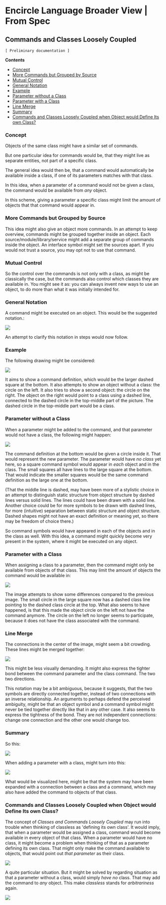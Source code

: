 ﻿Encircle Language Broader View | From Spec
==========================================

Commands and Classes Loosely Coupled
------------------------------------

`[ Preliminary documentation ]`

__Contents__

- [Concept](#concept)
- [More Commands but Grouped by Source](#more-commands-but-grouped-by-source)
- [Mutual Control](#mutual-control)
- [General Notation](#general-notation)
- [Example](#example)
- [Parameter without a Class](#parameter-without-a-class)
- [Parameter with a Class](#parameter-with-a-class)
- [Line Merge](#line-merge)
- [Summary](#summary)
- [Commands and Classes Loosely Coupled when Object would Define Its own Class?](#commands-and-classes-loosely-coupled-when-object-would-define-its-own-class)

### Concept

Objects of the same class might have a similar set of commands.

But one particular idea for commands would be, that they might live as separate entities, not part of a specific class.

The general idea would then be, that a command would automatically be available inside a class, if one of its parameters matches with that class.

In this idea, when a parameter of a command would not be given a class, the command would be available from *any* object.

In this scheme, giving a parameter a specific class might limit the amount of objects that that command would appear in.

### More Commands but Grouped by Source

This idea might also give an object more commands. In an attempt to keep overview, commands might be grouped together inside an object. Each source/module/library/service might add a separate group of commands inside the object. An interface symbol might set the sources apart. If you would not trust a source, you may opt not to use that command.

### Mutual Control

So the control over the commands is not only with a class, as might be classically the case, but the commands also control which classes they are available in. You might see it as: you can always invent new ways to use an object, to do more than what it was initially intended for.

### General Notation

A command might be executed on an object. This would be the suggested notation.:

![](images/Commands%20and%20Classes%20Loosely%20Coupled.001.png)

An attempt to clarify this notation in steps would now follow.

### Example

The following drawing might be considered:

![](images/Commands%20and%20Classes%20Loosely%20Coupled.002.png)

It aims to show a command definition, which would be the larger dashed square at the bottom. It also attempts to show an object without a class: the circle on the left. It also tries to show a second object: the circle on the right. The object on the right would point to a class using a dashed line, connected to the dashed circle in the top-middle part of the picture. The dashed circle in the top-middle part would be a class.

### Parameter without a Class

When a parameter might be added to the command, and that parameter would not have a class, the following might happen:

![](images/Commands%20and%20Classes%20Loosely%20Coupled.003.png)

The command definition at the bottom would be given a circle inside it. That would represent the new parameter. The parameter would have *no class* yet here, so a square command symbol would appear in *each* object and in the class. The small squares all have lines to the large square at the bottom. That would indicate the smaller squares would be the same command definition as the large one at the bottom. 

(That the middle line is dashed, may have been more of a stylistic choice in an attempt to distinguish static structure from object structure by dashed lines versus solid lines. The lines could have been drawn with a solid line. Another choice could be for more symbols to be drawn with dashed lines, for more (intuitive) separation between static structure and object structure. Dashed shapes might not have an exact definition or meaning yet, so there may be freedom of choice there.)

So command symbols would have appeared in each of the objects and in the class as well. With this idea, a command might quickly become very present in the system, where it might be executed on any object.

### Parameter with a Class

When assigning a class to a parameter, then the command might only be available from objects of that class. This may limit the amount of objects the command would be available in:

![](images/Commands%20and%20Classes%20Loosely%20Coupled.004.png)

The image attempts to show some differences compared to the previous image. The small circle in the large square now has a dashed class line pointing to the dashed class circle at the top. What also seems to have happened, is that this made the object circle on the left not have the command anymore. The circle on the left no longer seems to participate, because it does not have the class associated with the command.

### Line Merge

The connections in the center of the image, might seem a bit crowding. These lines might be merged together:

![](images/Commands%20and%20Classes%20Loosely%20Coupled.005.png) 

This might be less visually demanding. It might also express the tighter bond between the command parameter and the class command. The two two directions.

This notation may be a bit ambiguous, because it suggests, that the two symbols are directly connected together, instead of two connections with an inverse relationship. An arguments to perhaps defend the perceived ambiguity, might be that an object symbol and a command symbol might never be tied together directly like that in any other case. It also seems to express the tightness of the bond. They are not independent connections: change one connection and the other one would change too.

### Summary

So this:

![](images/Commands%20and%20Classes%20Loosely%20Coupled.006.png)

When adding a parameter with a class, might turn into this:

![](images/Commands%20and%20Classes%20Loosely%20Coupled.007.png)

What would be visualized here, might be that the system may have been expanded with a connection between a class and a command, which may also have added the command to objects of that class.

### Commands and Classes Loosely Coupled when Object would Define Its own Class?

The concept of *Classes and Commands Loosely Coupled* may run into trouble when thinking of classless as 'defining its own class'. It would imply, that when a parameter would be assigned a class, command would become available in every object of that class. When a parameter would have no class, it might become a problem when thinking of that as a parameter defining its own class. That might only make the command available to objects, that would point out *that parameter* as their class.

![](images/Commands%20and%20Classes%20Loosely%20Coupled.008.png)

A quite particular situation. But it might be solved by regarding situation as that a parameter without a class, would simply *have* *no* class. That may add the command to *any* object. This make *classless* stands for *arbitrariness* again.

![](images/Commands%20and%20Classes%20Loosely%20Coupled.009.png)